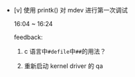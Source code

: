 * [v] 使用 printk() 对 mdev 进行第一次调试

    16:04 ~ 16:24

    feedback:

    1. c 语言中`#defile`中`##`的用法？

    2. 重新启动 kernel driver 的 qa